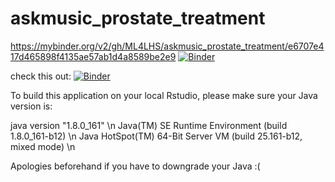# askmusic_prostate_treatment
https://mybinder.org/v2/gh/ML4LHS/askmusic_prostate_treatment/e6707e417d465898f4135ae57ab1d4a8589be2e9
[![Binder](https://mybinder.org/badge_logo.svg)](https://mybinder.org/v2/gh/ML4LHS/askmusic_prostate_treatment/master)

check this out:
[![Binder](https://mybinder.org/badge_logo.svg)](https://mybinder.org/v2/gh/ML4LHS/askmusic_prostate_treatment/shiny/index-folder/)


To build this application on your local Rstudio, please make sure your Java version is:

java version "1.8.0_161" \n
Java(TM) SE Runtime Environment (build 1.8.0_161-b12) \n
Java HotSpot(TM) 64-Bit Server VM (build 25.161-b12, mixed mode) \n 

Apologies beforehand if you have to downgrade your Java :(
